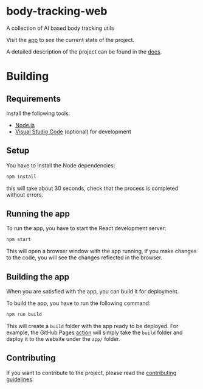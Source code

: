# body-tracking-web
 A collection of AI based body tracking utils

Visit the [app](https://lucaciucci.github.io/body-tracking-web/app/) to see the current state of the project.

A detailed description of the project can be found in the [docs](https://lucaciucci.github.io/body-tracking-web/).

# Building

## Requirements

Install the following tools:
- [Node.js](https://nodejs.org/en/)
- [Visual Studio Code](https://code.visualstudio.com/) (optional) for development

## Setup

You have to install the Node dependencies:

```bash
npm install
```

this will take about 30 seconds, check that the process is completed without errors.

## Running the app

To run the app, you have to start the React development server:

```bash
npm start
```

This will open a browser window with the app running, if you make changes to the code, you will see the changes reflected in the browser.

## Building the app

When you are satisfied with the app, you can build it for deployment.

To build the app, you have to run the following command:

```bash
npm run build
```

This will create a `build` folder with the app ready to be deployed. For example, the GitHub Pages [action](./.github/workflows/jekyll-gh-pages-and-app.yml) will simply take the `build` folder and deploy it to the website under the `app/` folder.

## Contributing

If you want to contribute to the project, please read the [contributing guidelines](./CONTRIBUTING.md).
